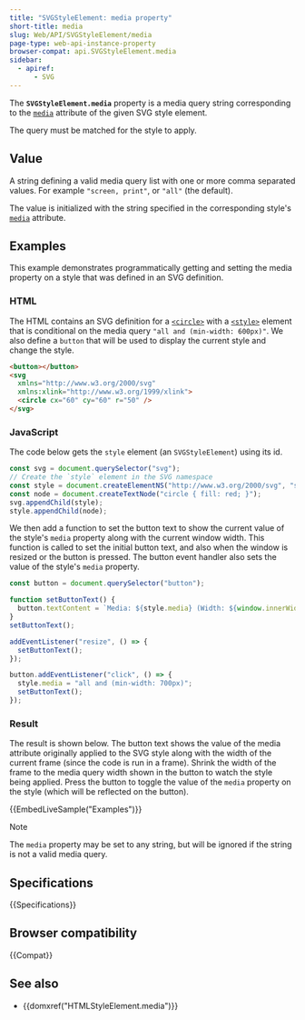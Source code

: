 ```yaml
---
title: "SVGStyleElement: media property"
short-title: media
slug: Web/API/SVGStyleElement/media
page-type: web-api-instance-property
browser-compat: api.SVGStyleElement.media
sidebar:
  - apiref:
      - SVG
---
```


The **`SVGStyleElement.media`** property is a media query string corresponding to the [`media`](/en-US/docs/Web/SVG/Reference/Element/style#media) attribute of the given SVG style element.

The query must be matched for the style to apply.

## Value

A string defining a valid media query list with one or more comma separated values.
For example `"screen, print"`, or `"all"` (the default).

The value is initialized with the string specified in the corresponding style's [`media`](/en-US/docs/Web/SVG/Reference/Element/style#media) attribute.

## Examples

This example demonstrates programmatically getting and setting the media property on a style that was defined in an SVG definition.

### HTML

The HTML contains an SVG definition for a [`<circle>`](/en-US/docs/Web/SVG/Reference/Element/circle) with a [`<style>`](/en-US/docs/Web/SVG/Reference/Element/style) element that is conditional on the media query `"all and (min-width: 600px)"`.
We also define a `button` that will be used to display the current style and change the style.

```html
<button></button>
<svg
  xmlns="http://www.w3.org/2000/svg"
  xmlns:xlink="http://www.w3.org/1999/xlink">
  <circle cx="60" cy="60" r="50" />
</svg>
```

### JavaScript

The code below gets the `style` element (an `SVGStyleElement`) using its id.

```js
const svg = document.querySelector("svg");
// Create the `style` element in the SVG namespace
const style = document.createElementNS("http://www.w3.org/2000/svg", "style");
const node = document.createTextNode("circle { fill: red; }");
svg.appendChild(style);
style.appendChild(node);
```

We then add a function to set the button text to show the current value of the style's `media` property along with the current window width.
This function is called to set the initial button text, and also when the window is resized or the button is pressed.
The button event handler also sets the value of the style's `media` property.

```js
const button = document.querySelector("button");

function setButtonText() {
  button.textContent = `Media: ${style.media} (Width: ${window.innerWidth})`;
}
setButtonText();

addEventListener("resize", () => {
  setButtonText();
});

button.addEventListener("click", () => {
  style.media = "all and (min-width: 700px)";
  setButtonText();
});
```

### Result

The result is shown below.
The button text shows the value of the media attribute originally applied to the SVG style along with the width of the current frame (since the code is run in a frame).
Shrink the width of the frame to the media query width shown in the button to watch the style being applied.
Press the button to toggle the value of the `media` property on the style (which will be reflected on the button).

{{EmbedLiveSample("Examples")}}

> [!NOTE]
> The `media` property may be set to any string, but will be ignored if the string is not a valid media query.

## Specifications

{{Specifications}}

## Browser compatibility

{{Compat}}

## See also

- {{domxref("HTMLStyleElement.media")}}
